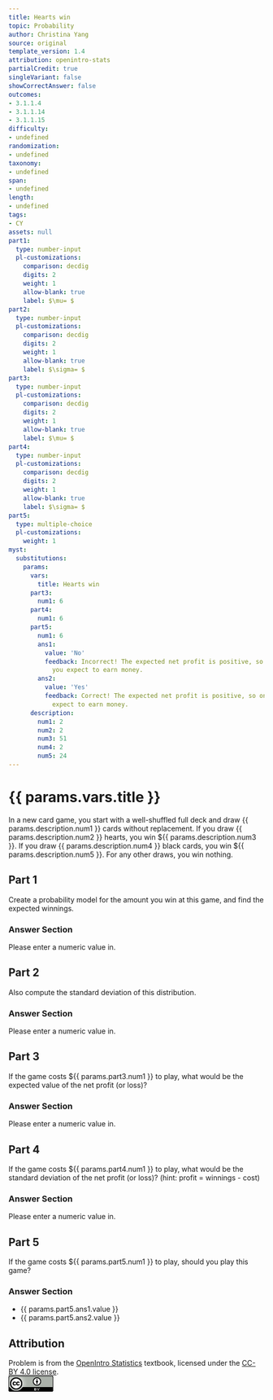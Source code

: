 ```yaml
---
title: Hearts win
topic: Probability
author: Christina Yang
source: original
template_version: 1.4
attribution: openintro-stats
partialCredit: true
singleVariant: false
showCorrectAnswer: false
outcomes:
- 3.1.1.4
- 3.1.1.14
- 3.1.1.15
difficulty:
- undefined
randomization:
- undefined
taxonomy:
- undefined
span:
- undefined
length:
- undefined
tags:
- CY
assets: null
part1:
  type: number-input
  pl-customizations:
    comparison: decdig
    digits: 2
    weight: 1
    allow-blank: true
    label: $\mu= $
part2:
  type: number-input
  pl-customizations:
    comparison: decdig
    digits: 2
    weight: 1
    allow-blank: true
    label: $\sigma= $
part3:
  type: number-input
  pl-customizations:
    comparison: decdig
    digits: 2
    weight: 1
    allow-blank: true
    label: $\mu= $
part4:
  type: number-input
  pl-customizations:
    comparison: decdig
    digits: 2
    weight: 1
    allow-blank: true
    label: $\sigma= $
part5:
  type: multiple-choice
  pl-customizations:
    weight: 1
myst:
  substitutions:
    params:
      vars:
        title: Hearts win
      part3:
        num1: 6
      part4:
        num1: 6
      part5:
        num1: 6
        ans1:
          value: 'No'
          feedback: Incorrect! The expected net profit is positive, so on average
            you expect to earn money.
        ans2:
          value: 'Yes'
          feedback: Correct! The expected net profit is positive, so on average you
            expect to earn money.
      description:
        num1: 2
        num2: 2
        num3: 51
        num4: 2
        num5: 24
---
```

# {{ params.vars.title }}
<div class="mathjax_ignore">
In a new card game, you start with a well-shuffled full deck and draw {{ params.description.num1 }} cards without replacement. If you draw {{ params.description.num2 }} hearts, you win ${{ params.description.num3 }}. If you draw {{ params.description.num4 }} black cards, you win ${{ params.description.num5 }}. For any other draws, you win nothing.
</div>

## Part 1

Create a probability model for the amount you win at this game, and find the expected winnings.

### Answer Section

Please enter a numeric value in.

## Part 2

Also compute the standard deviation of this distribution.

### Answer Section

Please enter a numeric value in.

## Part 3

If the game costs ${{ params.part3.num1 }} to play, what would be the expected value of the net profit (or loss)?

### Answer Section

Please enter a numeric value in.

## Part 4

If the game costs ${{ params.part4.num1 }} to play, what would be the standard deviation of the net profit (or loss)? (hint: profit = winnings - cost)

### Answer Section

Please enter a numeric value in.

## Part 5

If the game costs ${{ params.part5.num1 }} to play, should you play this game?

### Answer Section

- {{ params.part5.ans1.value }}
- {{ params.part5.ans2.value }}

## Attribution

Problem is from the [OpenIntro Statistics](https://openintro.org/book/os/) textbook, licensed under the [CC-BY 4.0 license](https://creativecommons.org/licenses/by/4.0/).<br>![Image representing the Creative Commons 4.0 BY license.](https://raw.githubusercontent.com/firasm/bits/master/by.png)